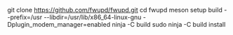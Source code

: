 


git clone https://github.com/fwupd/fwupd.git
cd fwupd
meson setup build --prefix=/usr --libdir=/usr/lib/x86_64-linux-gnu -Dplugin_modem_manager=enabled
ninja -C build
sudo ninja -C build install
